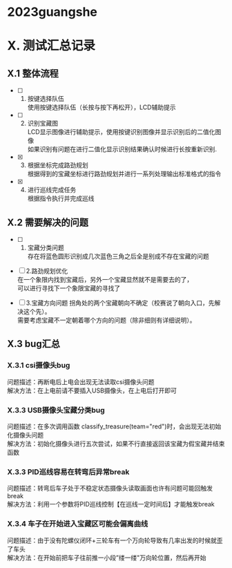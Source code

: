 # 2023guangshe
 

# X. 测试汇总记录
## X.1 整体流程
- [ ] 1. 按键选择队伍<br>
    使用按键选择队伍（长按与按下再松开），LCD辅助提示

- [ ] 2. 识别宝藏图<br>
    LCD显示图像进行辅助提示，使用按键识别图像并显示识别后的二值化图像<br>
    如果识别有问题在进行二值化显示识别结果确认时候进行长按重新识别.

- [X] 3. 根据坐标完成路劲规划<br>
    根据得到的宝藏坐标进行路劲规划并进行一系列处理输出标准格式的指令

- [X] 4. 进行巡线完成任务<br>
    根据指令执行并完成巡线
  

## X.2 需要解决的问题
- [ ] 1. 宝藏分类问题<br>
    存在将蓝色圆形识别成几次蓝色三角之后全是别成不存在宝藏的问题<br>

- [ ] 2.路劲规划优化<br>
    在一个象限内找到宝藏后，另外一个宝藏显然就不是需要去的了，<br>
    可以进行寻找下一个象限宝藏的寻找了<br>

- [ ] 3.宝藏方向问题
    拐角处的两个宝藏朝向不确定（校赛说了朝向入口，先解决这个先）。<br>
    需要考虑宝藏不一定朝着哪个方向的问题（除非细则有详细说明）。

## X.3 bug汇总
### X.3.1 csi摄像头bug
问题描述：再断电后上电会出现无法读取csi摄像头问题<br>
解决方法：在上电前请不要插入USB摄像头，在上电后打开即可

### X.3.3 USB摄像头宝藏分类bug
问题描述：在多次调用函数 classify_treasure(team="red")时，会出现无法初始化摄像头问题<br>
解决方法：初始化摄像头进行五次尝试，如果不行直接返回该宝藏为假宝藏并结束函数

### X.3.3 PID巡线容易在转弯后异常break
问题描述：转弯后车子处于不稳定状态摄像头读取画面也许有问题可能回触发break<br>
解决方法：利用一个参数将PID巡线控制【在巡线一定时间后】才能触发break

### X.3.4 车子在开始进入宝藏区可能会偏离曲线
问题描述：由于没有陀螺仪闭环+三轮车有一个万向轮导致有几率出发的时候就歪了车头<br>
解决方法：在开始前把车子往前推一小段”缕一缕"万向轮位置，然后再开始
